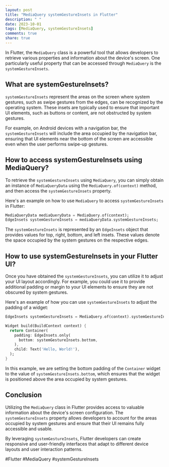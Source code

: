 ```yaml
---
layout: post
title: "MediaQuery systemGestureInsets in Flutter"
description: " "
date: 2023-10-01
tags: [MediaQuery, systemGestureInsets]
comments: true
share: true
---
```


In Flutter, the `MediaQuery` class is a powerful tool that allows developers to retrieve various properties and information about the device's screen. One particularly useful property that can be accessed through `MediaQuery` is the `systemGestureInsets`.

## What are systemGestureInsets?

`systemGestureInsets` represent the areas on the screen where system gestures, such as swipe gestures from the edges, can be recognized by the operating system. These insets are typically used to ensure that important UI elements, such as buttons or content, are not obstructed by system gestures.

For example, on Android devices with a navigation bar, the `systemGestureInsets` will include the area occupied by the navigation bar, ensuring that UI elements near the bottom of the screen are accessible even when the user performs swipe-up gestures.

## How to access systemGestureInsets using MediaQuery?

To retrieve the `systemGestureInsets` using `MediaQuery`, you can simply obtain an instance of `MediaQueryData` using the `MediaQuery.of(context)` method, and then access the `systemGestureInsets` property.

Here's an example on how to use `MediaQuery` to access `systemGestureInsets` in Flutter:

```dart
MediaQueryData mediaQueryData = MediaQuery.of(context);
EdgeInsets systemGestureInsets = mediaQueryData.systemGestureInsets;
```

The `systemGestureInsets` is represented by an `EdgeInsets` object that provides values for top, right, bottom, and left insets. These values denote the space occupied by the system gestures on the respective edges.

## How to use systemGestureInsets in your Flutter UI?

Once you have obtained the `systemGestureInsets`, you can utilize it to adjust your UI layout accordingly. For example, you could use it to provide additional padding or margin to your UI elements to ensure they are not obscured by system gestures.

Here's an example of how you can use `systemGestureInsets` to adjust the padding of a widget:

```dart
EdgeInsets systemGestureInsets = MediaQuery.of(context).systemGestureInsets;

Widget build(BuildContext context) {
  return Container(
    padding: EdgeInsets.only(
      bottom: systemGestureInsets.bottom,
    ),
    child: Text('Hello, World!'),
  );
}
```

In this example, we are setting the bottom padding of the `Container` widget to the value of `systemGestureInsets.bottom`, which ensures that the widget is positioned above the area occupied by system gestures.

## Conclusion

Utilizing the `MediaQuery` class in Flutter provides access to valuable information about the device's screen configuration. The `systemGestureInsets` property allows developers to account for the areas occupied by system gestures and ensure that their UI remains fully accessible and usable.

By leveraging `systemGestureInsets`, Flutter developers can create responsive and user-friendly interfaces that adapt to different device layouts and user interaction patterns.

#Flutter #MediaQuery #systemGestureInsets